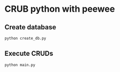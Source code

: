 # CRUB python with peewee

## Create database
```bash
python create_db.py
```

## Execute CRUDs
```bash
python main.py
```
